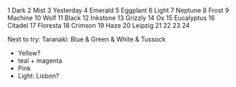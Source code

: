 1 Dark
2 Mist
3 Yesterday
4 Emerald
5 Eggplant
6 Light
7 Neptune
8 Frost
9 Machine
10 Wolf
11 Black
12 Inkstone
13 Grizzly
14 Ox
15 Eucalyptus
16 Citadel
17 Floresta
18 Crimson
19 Haze
20 Leipzig
21
22
23
24

Next to try:
Taranaki: Blue & Green & White & Tussock

- Yellow?
- teal + magenta
- Pink
- Light: Lisbon?


